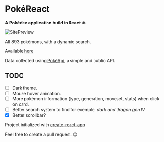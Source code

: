 # PokéReact

**A Pokédex application build in React ⚛️**

![SitePreview](https://i.imgur.com/jX5SUuE.png)

All 893 pokémons, with a dynamic search.

Available [here](https://pokereact-eight.vercel.app/)

Data collected using [PokéApi](https://pokeapi.co/), a simple and public API.

## TODO

- [ ] Dark theme.
- [ ] Mouse hover animation.
- [ ] More pokémon information (type, generation, moveset, stats) when click on card.
- [ ] Better search system to find for exemple: _dark and dragon gen IV_
- [x] Better scrollbar?

Project initialized with [create-react-app](https://github.com/facebook/create-react-app)

Feel free to create a pull request. 😉
